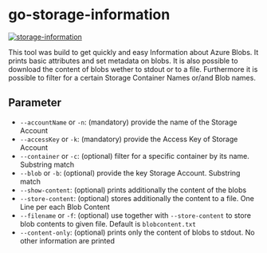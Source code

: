 # go-storage-information

[![storage-information](https://github.com/azure-open-tools/storage-explorer/actions/workflows/storage-information.yml/badge.svg)](https://github.com/azure-open-tools/storage-explorer/actions/workflows/storage-information.yml)

This tool was build to get quickly and easy Information about Azure Blobs.
It prints basic attributes and set metadata on blobs.
It is also possible to download the content of blobs wether to stdout or to a file.
Furthermore it is possible to filter for a certain Storage Container Names or/and Blob names.

## Parameter

* `--accountName` or `-n`: (mandatory) provide the name of the Storage Account
* `--accessKey` or `-k`: (mandatory) provide the Access Key of Storage Account
* `--container` or `-c`: (optional) filter for a specific container by its name. Substring match
* `--blob` or `-b`: (optional) provide the key Storage Account. Substring match
* `--show-content`: (optional) prints additionally the content of the blobs
* `--store-content`: (optional) stores additionally the content to a file. One Line per each Blob Content
* `--filename` or `-f`: (optional) use together with `--store-content` to store blob contents to given file. Default is `blobcontent.txt`
* `--content-only`: (optional) prints only the content of blobs to stdout. No other information are printed
